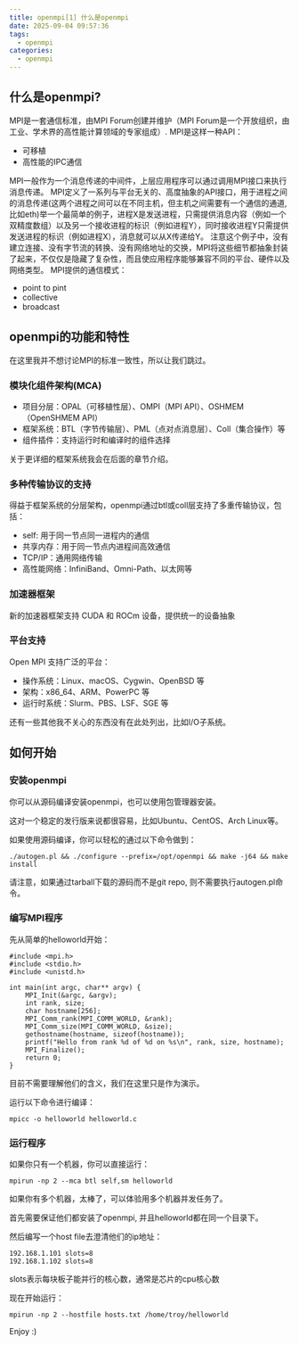```yaml
---
title: openmpi[1] 什么是openmpi
date: 2025-09-04 09:57:36
tags:
  - openmpi
categories:
  - openmpi
---
```


## 什么是openmpi?

MPI是一套通信标准，由MPI Forum创建并维护（MPI Forum是一个开放组织，由工业、学术界的高性能计算领域的专家组成）.
MPI是这样一种API：
- 可移植
- 高性能的IPC通信

MPI一般作为一个消息传递的中间件，上层应用程序可以通过调用MPI接口来执行消息传递。
MPI定义了一系列与平台无关的、高度抽象的API接口，用于进程之间的消息传递(这两个进程之间可以在不同主机，但主机之间需要有一个通信的通道, 比如eth)举一个最简单的例子，进程X是发送进程，只需提供消息内容（例如一个双精度数组）以及另一个接收进程的标识（例如进程Y），同时接收进程Y只需提供发送进程的标识（例如进程X），消息就可以从X传递给Y。
注意这个例子中，没有建立连接、没有字节流的转换、没有网络地址的交换，MPI将这些细节都抽象封装了起来，不仅仅是隐藏了复杂性，而且使应用程序能够兼容不同的平台、硬件以及网络类型。
MPI提供的通信模式：

- point to pint
- collective
- broadcast

## openmpi的功能和特性

在这里我并不想讨论MPI的标准一致性，所以让我们跳过。

### 模块化组件架构(MCA)

- 项目分层：OPAL（可移植性层）、OMPI（MPI API）、OSHMEM（OpenSHMEM API）
- 框架系统：BTL（字节传输层）、PML（点对点消息层）、Coll（集合操作）等
- 组件插件：支持运行时和编译时的组件选择

关于更详细的框架系统我会在后面的章节介绍。

### 多种传输协议的支持

得益于框架系统的分层架构，openmpi通过btl或coll层支持了多重传输协议，包括：

- self: 用于同一节点同一进程内的通信
- 共享内存：用于同一节点内进程间高效通信
- TCP/IP：通用网络传输
- 高性能网络：InfiniBand、Omni-Path、以太网等

### 加速器框架

新的加速器框架支持 CUDA 和 ROCm 设备，提供统一的设备抽象

### 平台支持

Open MPI 支持广泛的平台：

- 操作系统：Linux、macOS、Cygwin、OpenBSD 等
- 架构：x86_64、ARM、PowerPC 等
- 运行时系统：Slurm、PBS、LSF、SGE 等

还有一些其他我不关心的东西没有在此处列出，比如I/O子系统。

## 如何开始

### 安装openmpi

你可以从源码编译安装openmpi，也可以使用包管理器安装。

这对一个稳定的发行版来说都很容易，比如Ubuntu、CentOS、Arch Linux等。

如果使用源码编译，你可以轻松的通过以下命令做到：

```
./autogen.pl && ./configure --prefix=/opt/openmpi && make -j64 && make install
```

请注意，如果通过tarball下载的源码而不是git repo, 则不需要执行autogen.pl命令。

### 编写MPI程序

先从简单的helloworld开始：

```
#include <mpi.h>
#include <stdio.h>
#include <unistd.h>

int main(int argc, char** argv) {
    MPI_Init(&argc, &argv);
    int rank, size;
    char hostname[256];
    MPI_Comm_rank(MPI_COMM_WORLD, &rank);
    MPI_Comm_size(MPI_COMM_WORLD, &size);
    gethostname(hostname, sizeof(hostname));
    printf("Hello from rank %d of %d on %s\n", rank, size, hostname);
    MPI_Finalize();
    return 0;
}
```

目前不需要理解他们的含义，我们在这里只是作为演示。

运行以下命令进行编译：

```
mpicc -o helloworld helloworld.c
```

### 运行程序

如果你只有一个机器，你可以直接运行：

```
mpirun -np 2 --mca btl self,sm helloworld
```

如果你有多个机器，太棒了，可以体验用多个机器并发任务了。

首先需要保证他们都安装了openmpi, 并且helloworld都在同一个目录下。

然后编写一个host file去澄清他们的ip地址：

```
192.168.1.101 slots=8
192.168.1.102 slots=8
```

slots表示每块板子能并行的核心数，通常是芯片的cpu核心数

现在开始运行：

```
mpirun -np 2 --hostfile hosts.txt /home/troy/helloworld
```

Enjoy :)
